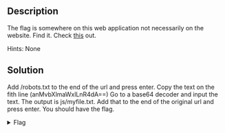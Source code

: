 ## Description

The flag is somewhere on this web application not necessarily on the website. Find it.
Check [this](http://saturn.picoctf.net:64710/) out.

Hints: None

## Solution

Add /robots.txt to the end of the url and press enter. Copy the text on the fith line (anMvbXlmaWxlLnR4dA==)
Go to a base64 decoder and input the text. The output is js/myfile.txt. Add that to the end of the original url and press enter.
You should have the flag.

<details>
  <summary>Flag</summary>
  
  
    picoCTF{Who_D03sN7_L1k5_90B0T5_032f1c2b}

</details>








